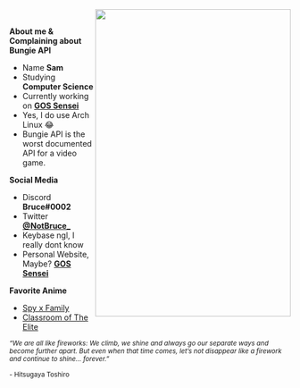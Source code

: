 <img src="https://c.tenor.com/I_BzKLrPtOgAAAAd/genshin-impact.gif" height="550" width="350" align="right" />
<br />

**About me & Complaining about Bungie API**
- Name **Sam**
- Studying **Computer Science**
- Currently working on [**GOS Sensei**](https://github.com/GOS-Sensei)
- Yes, I do use Arch Linux 😂
- Bungie API is the worst documented API for a video game.

**Social Media**
- Discord **Bruce#0002**
- Twitter [**@NotBruce_**](https://twitter.com/NotBruce_)
- Keybase ngl, I really dont know
- Personal Website, Maybe? [**GOS Sensei**](https://gossensei.com/)

**Favorite Anime**
- [Spy x Family](https://beta.crunchyroll.com/series/G4PH0WXVJ/spy-x-family)
- [Classroom of The Elite](https://beta.crunchyroll.com/series/GRVN8MNQY/classroom-of-the-elite)

<sub> *“We are all like fireworks: We climb, we shine and always go our separate ways and become further apart. But even when that time comes, let’s not disappear like a firework and continue to shine… forever.”*</sub> 

<sub>- Hitsugaya Toshiro</sub>
